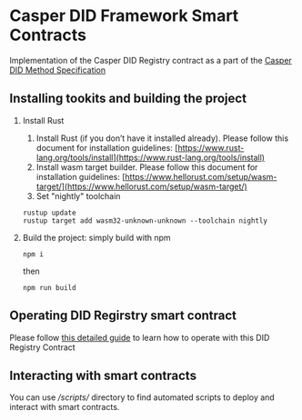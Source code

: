 # Casper DID Framework Smart Contracts

Implementation of the Casper DID Registry contract as a part of the [Casper DID Method Specification](https://github.com/credentia-network/Docs/blob/main/readme/casper-did-method-spec.md) 

## Installing tookits and building the project

1. Install Rust
    1. Install Rust (if you don’t have it installed already). Please follow this document for installation guidelines: [https://www.rust-lang.org/tools/install](https://www.rust-lang.org/tools/install)
    2. Install wasm target builder. Please follow this document for installation guidelines: [https://www.hellorust.com/setup/wasm-target/](https://www.hellorust.com/setup/wasm-target/)
    3. Set "nightly" toolchain
    ```console
    rustup update
    rustup target add wasm32-unknown-unknown --toolchain nightly
    ```

2. Build the project: simply build with npm
    ```console
    npm i
    ```

    then

    ```console
    npm run build
    ```

## Operating DID Regirstry smart contract

Please follow [this detailed guide](https://github.com/credentia-network/Docs/blob/main/readme/smart-contract.md) to learn how to operate with this DID Registry Contract

## Interacting with smart contracts

You can use _/scripts/_ directory to find automated scripts to deploy and interact with smart contracts.
